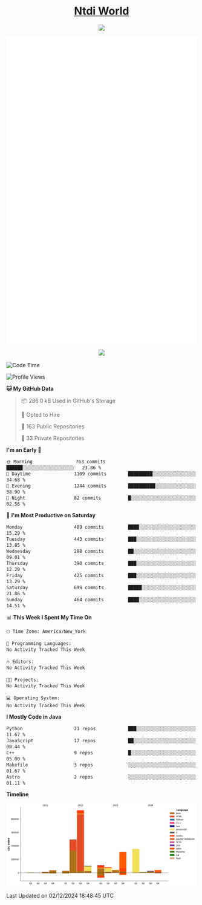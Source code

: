 <h1 align="center"><a href="https://www.ntdi.world">Ntdi World</a></h1>
<p align="center">
  <a href="https://github.com/n-tdi"><img src="https://readme-typing-svg.herokuapp.com?lines=FullStack+Developer;Web+Developer;Open-Source+Enthusiast;Java+Developer;Spigot-API%20Developer;&center=true&width=500&height=50"></a>
</p>

<div align="center">
  <img src="/github-metrics.svg"></img>
  
  <img src="https://komarev.com/ghpvc/?username=n-tdi&color=green"></img>
</div>

<!-- May use later.. idk -->
<!-- <a href="http://www.github.com/n-tdi"><img src="https://github-readme-stats.vercel.app/api?username=n-tdi&show_icons=true&hide=&count_private=true&title_color=0891b2&text_color=ffffff&icon_color=0891b2&bg_color=1c1917&hide_border=true&show_icons=true" alt="n-tdi's GitHub stats" /></a> -->

<!--START_SECTION:waka-->
![Code Time](http://img.shields.io/badge/Code%20Time-324%20hrs%2046%20mins-blue)

![Profile Views](http://img.shields.io/badge/Profile%20Views-0-blue)

**🐱 My GitHub Data** 

> 📦 286.0 kB Used in GitHub's Storage 
 > 
> 💼 Opted to Hire
 > 
> 📜 163 Public Repositories 
 > 
> 🔑 33 Private Repositories 
 > 
**I'm an Early 🐤** 

```text
🌞 Morning                763 commits         ██████░░░░░░░░░░░░░░░░░░░   23.86 % 
🌆 Daytime                1109 commits        █████████░░░░░░░░░░░░░░░░   34.68 % 
🌃 Evening                1244 commits        ██████████░░░░░░░░░░░░░░░   38.90 % 
🌙 Night                  82 commits          █░░░░░░░░░░░░░░░░░░░░░░░░   02.56 % 
```
📅 **I'm Most Productive on Saturday** 

```text
Monday                   489 commits         ████░░░░░░░░░░░░░░░░░░░░░   15.29 % 
Tuesday                  443 commits         ███░░░░░░░░░░░░░░░░░░░░░░   13.85 % 
Wednesday                288 commits         ██░░░░░░░░░░░░░░░░░░░░░░░   09.01 % 
Thursday                 390 commits         ███░░░░░░░░░░░░░░░░░░░░░░   12.20 % 
Friday                   425 commits         ███░░░░░░░░░░░░░░░░░░░░░░   13.29 % 
Saturday                 699 commits         █████░░░░░░░░░░░░░░░░░░░░   21.86 % 
Sunday                   464 commits         ████░░░░░░░░░░░░░░░░░░░░░   14.51 % 
```


📊 **This Week I Spent My Time On** 

```text
🕑︎ Time Zone: America/New_York

💬 Programming Languages: 
No Activity Tracked This Week

🔥 Editors: 
No Activity Tracked This Week

🐱‍💻 Projects: 
No Activity Tracked This Week

💻 Operating System: 
No Activity Tracked This Week
```

**I Mostly Code in Java** 

```text
Python                   21 repos            ███░░░░░░░░░░░░░░░░░░░░░░   11.67 % 
JavaScript               17 repos            ██░░░░░░░░░░░░░░░░░░░░░░░   09.44 % 
C++                      9 repos             █░░░░░░░░░░░░░░░░░░░░░░░░   05.00 % 
Makefile                 3 repos             ░░░░░░░░░░░░░░░░░░░░░░░░░   01.67 % 
Astro                    2 repos             ░░░░░░░░░░░░░░░░░░░░░░░░░   01.11 % 
```



**Timeline**

![Lines of Code chart](https://raw.githubusercontent.com/n-tdi/n-tdi/main/assets/bar_graph.png)


 Last Updated on 02/12/2024 18:48:45 UTC
<!--END_SECTION:waka-->
